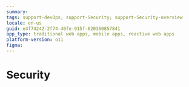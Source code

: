 ```yaml
---
summary: 
tags: support-devOps; support-Security; support-Security-overview
locale: en-us
guid: e4f74242-2f74-40fe-915f-620360857841
app_type: traditional web apps, mobile apps, reactive web apps
platform-version: o11
figma:
---
```


# Security

